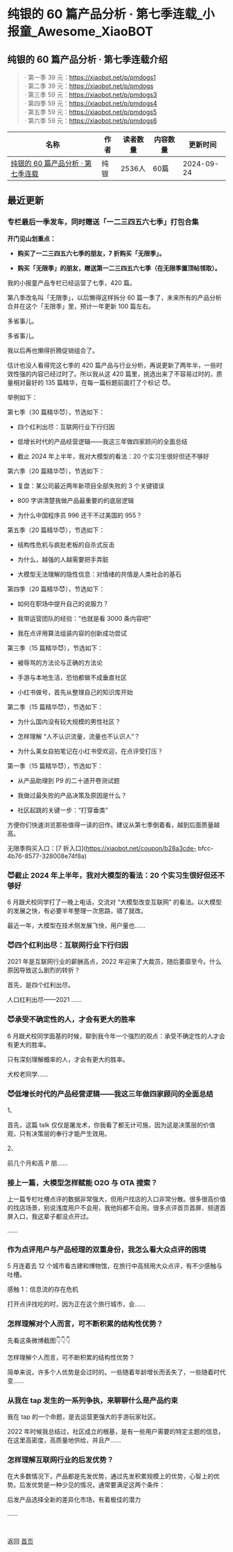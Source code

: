 # 纯银的 60 篇产品分析 · 第七季连载_小报童_Awesome_XiaoBOT

## 纯银的 60 篇产品分析 · 第七季连载介绍
> · 第一季 39 元：https://xiaobot.net/p/pmdogs1    
· 第二季 39 元：https://xiaobot.net/p/pmdogs    
· 第三季 59 元：https://xiaobot.net/p/pmdogs3    
· 第四季 59 元：https://xiaobot.net/p/pmdogs4    
· 第五季 59 元：https://xiaobot.net/p/pmdogs5    
· 第六季 59 元：https://xiaobot.net/p/pmdogs6  
  


|名称|作者|读者数量|内容数量|更新时间|
|---|---|---|---|---|
|[纯银的 60 篇产品分析 · 第七季连载](https://xiaobot.net/p/pmdogs7?refer=0b133df9-27dc-423b-8101-639049001c13)|纯银|2536人|60篇|2024-09-24|

## 最近更新
### 专栏最后一季发车，同时赠送「一二三四五六七季」打包合集

**开门见山划重点：**

  * **购买了一二三四五六七季的朋友，7 折购买「无限季」。**

  * **购买「无限季」的朋友，赠送第一二三四五六七季（在无限季置顶帖领取）。**

我的小报童产品专栏已经运营了七季，420 篇。

第八季改名叫「无限季」，以后懒得这样拆分 60 篇一季了，未来所有的产品分析合并在这个「无限季」里，预计一年更新 100 篇左右。

多省事儿。

多省事儿。

我以后再也懒得折腾促销组合了。

估计也没人看得完这七季的 420 篇产品与行业分析，再说更新了两年半，一些时效性强的内容已经过时了。所以我从这 420
篇里，挑选出来了不容易过时的，质量相对最好的 135 篇精华，在每一篇标题前面打了个标记 😈。

举例如下：

第七季（30 篇精华😈），节选如下：

  * 四个红利出尽：互联网行业下行归因

  * 低增长时代的产品经营逻辑——我这三年做四家顾问的全面总结

  * 截止 2024 年上半年，我对大模型的看法：20 个实习生很好但还不够好

第六季（20 篇精华😈），节选如下：

  * 复盘：某公司最近两年新项目全部失败的 3 个关键错误

  * 800 字讲清楚我做产品最重要的的底层逻辑

  * 为什么中国程序员 996 还干不过美国的 955？

第五季（20 篇精华😈），节选如下：

  * 结构性危机与疯批老板的自杀式反击

  * 为什么，越强的人越需要把手弄脏

  * 大模型无法理解的隐性信息：对情绪的共情是人类社会的基石

第四季（20 篇精华😈），节选如下：

  * 如何在职场中提升自己的说服力？

  * 我带运营团队的经验：“也就是看 3000 条内容吧”

  * 我在点评用算法组装内容的创新成功尝试

第三季（15 篇精华😈），节选如下：

  * 被辱骂的方法论与正确的方法论

  * 手游与本地生活，恐怕都做不成垂直社区

  * 小红书做号，首先从整理自己的知识库开始

第二季（15 篇精华😈），节选如下：

  * 为什么国内没有较大规模的男性社区？

  * 怎样理解 “人不认识流量，流量也不认识人”？

  * 为什么美女自拍笔记在小红书受欢迎，在点评受打压？

第一季（15 篇精华😈），节选如下：

  * 从产品助理到 P9 的二十道开卷测试题

  * 我做过最失败的产品决策及原因是什么？

  * 社区起跳的关键一步：“打穿垂类”

方便你们快速浏览那些值得一读的旧作。建议从第七季倒着看，越到后面质量越高。

无限季购买入口：[7 折入口](https://xiaobot.net/coupon/b28a3cde-
bfcc-4b76-8577-328008e74f8a)

### 😈截止 2024 年上半年，我对大模型的看法：20 个实习生很好但还不够好

6 月跟犬校同学打了一晚上电话，交流对 “大模型改变互联网” 的看法。以大模型的发展之快，有必要半年整理一次思路，错了就改。

最近一年，大模型在技术侧发展飞快，用户量也......

### 😈四个红利出尽：互联网行业下行归因

2021 年是互联网行业的薪酬高点，2022 年迎来了大裁员，随后萎靡至今。什么原因导致这么剧烈的转折？

首先，是四个红利出尽。

人口红利出尽——2021 ......

### 😈承受不确定性的人，才会有更大的胜率

6 月跟犬校同学面基的时候，聊到我今年一个强烈的观点：承受不确定性的人才会有更大的胜率。

只有深刻理解概率的人，才会有更大的胜率。

犬校老同学......

### 😈低增长时代的产品经营逻辑——我这三年做四家顾问的全面总结

1、

首先，这篇 talk 仅仅是屠龙术，你我看了都无计可施，因为这是决策层的价值观，只有决策层的奉行才能产生效用。

2、

前几个月和高 P 朋......

### 接上一篇，大模型怎样赋能 O2O 与 OTA 搜索？

上一篇专栏吐槽点评的数据非常强大，但用户找店的入口非常分散。很多很高价值的找店场景，别说浅度用户不会用，我他妈都不会用。很多点评首页首屏、频道首屏入口，我这辈子都没点开过。

......

### 作为点评用户与产品经理的双重身份，我怎么看大众点评的困境

5 月连着去 12 个城市看古建和博物馆，在旅行中高频用大众点评，有不少感触与吐槽。

感触 1：信息流的存在危机

打开点评找吃的时，因为正在这个旅行城市，会......

### 怎样理解对个人而言，可不断积累的结构性优势？

先看这条微博截图👇👇👇

怎样理解个人而言，可不断积累的结构性优势？

简单来说，许多个人优势是会过时的。一些随着年龄增长而丢失了，一些随着时代变......

### 从我在 tap 发生的一系列争执，来聊聊什么是产品约束

我在 tap 的一个命题，是去运营更强大的手游玩家社区。

2022 年时候我总结过，社区成立的根基，是有一些用户需要的特定主题的信息，在这里高密度，高质量地供给，并且产......

### 怎样理解互联网行业的后发优势？

在大多数情况下，产品都是先发优势，通过先发积累规模上的优势，心智上的优势。后发优势是一种少见的情况，通常要满足这两个条件：

后发产品选择全新的差异化市场，有着极佳的潜力

......


<a href="https://github.com/Reno9527/awesome-xiaobot" style="color: white; text-decoration: none;">awesome-xiaobot</a>

返回 [首页](../README.md)
